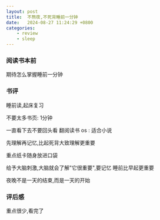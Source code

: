 ```yaml
---
layout: post
title:  不熬夜,不死背睡前一分钟
date:   2024-08-27 11:24:29 +0800
categories: 
    - review
    - sleep
---
```


### 阅读书本前

期待怎么掌握睡前一分钟

### 书评

<!-- ![view](img/note.png) -->

睡前读,起床复习

不要太多书页: 1分钟

一直看下去不要回头看 翻阅读书
os : 适合小说

先理解再记忆,比起死背大致理解更重要

重点纸卡随身放进口袋

给予大脑刺激,大脑就会了解"它很重要",要记忆
睡前比早起更重要

夜晚不是一天的结束,而是一天的开始

### 评后感

重点很少,看完了